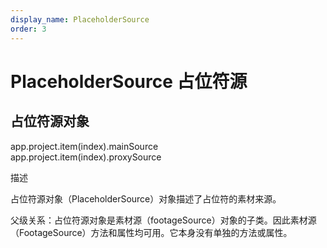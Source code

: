 ```yaml
---
display_name: PlaceholderSource
order: 3
---
```


# PlaceholderSource 占位符源

## 占位符源对象

app.project.item(index).mainSource  
app.project.item(index).proxySource

描述

占位符源对象（PlaceholderSource）对象描述了占位符的素材来源。

父级关系：占位符源对象是素材源（footageSource）对象的子类。因此素材源（FootageSource）方法和属性均可用。它本身没有单独的方法或属性。
